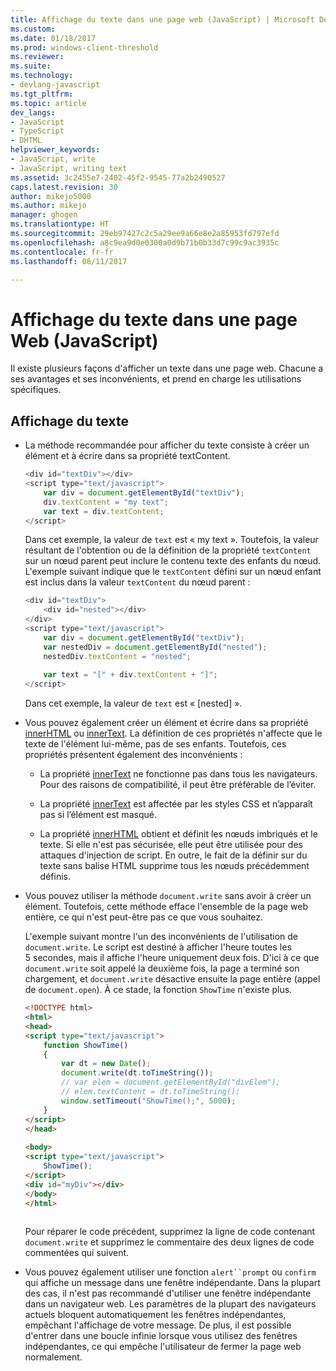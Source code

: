 ```yaml
---
title: Affichage du texte dans une page web (JavaScript) | Microsoft Docs
ms.custom: 
ms.date: 01/18/2017
ms.prod: windows-client-threshold
ms.reviewer: 
ms.suite: 
ms.technology:
- devlang-javascript
ms.tgt_pltfrm: 
ms.topic: article
dev_langs:
- JavaScript
- TypeScript
- DHTML
helpviewer_keywords:
- JavaScript, write
- JavaScript, writing text
ms.assetid: 3c2455e7-2402-45f2-9545-77a2b2490527
caps.latest.revision: 30
author: mikejo5000
ms.author: mikejo
manager: ghogen
ms.translationtype: HT
ms.sourcegitcommit: 29eb97427c2c5a29ee9a66e8e2a85953fd797efd
ms.openlocfilehash: a8c9ea9d0e0300a0d9b71b0b33d7c99c9ac3935c
ms.contentlocale: fr-fr
ms.lasthandoff: 08/11/2017

---
```

# <a name="displaying-text-in-a-webpage-javascript"></a>Affichage du texte dans une page Web (JavaScript)
Il existe plusieurs façons d'afficher un texte dans une page web. Chacune a ses avantages et ses inconvénients, et prend en charge les utilisations spécifiques.  
  
## <a name="displaying-text"></a>Affichage du texte  
  
-   La méthode recommandée pour afficher du texte consiste à créer un élément et à écrire dans sa propriété textContent.  
  
    ```JavaScript  
    <div id="textDiv"></div>  
    <script type="text/javascript">  
        var div = document.getElementById("textDiv");  
        div.textContent = "my text";  
        var text = div.textContent;  
    </script>  
    ```  
  
     Dans cet exemple, la valeur de `text` est « my text ». Toutefois, la valeur résultant de l'obtention ou de la définition de la propriété `textContent` sur un nœud parent peut inclure le contenu texte des enfants du nœud. L'exemple suivant indique que le `textContent` défini sur un nœud enfant est inclus dans la valeur `textContent` du nœud parent :  
  
    ```JavaScript  
    <div id="textDiv">  
        <div id="nested"></div>  
    </div>  
    <script type="text/javascript">  
        var div = document.getElementById("textDiv");  
        var nestedDiv = document.getElementById("nested");  
        nestedDiv.textContent = "nested";  
  
        var text = "[" + div.textContent + "]";  
    </script>  
    ```  
  
     Dans cet exemple, la valeur de `text` est « [nested] ».  
  
-   Vous pouvez également créer un élément et écrire dans sa propriété [innerHTML](http://msdn.microsoft.com/library/ie/ms533897\(v=vs.85\).aspx) ou [innerText](http://msdn.microsoft.com/library/ie/ms533899\(v=vs.85\).aspx). La définition de ces propriétés n'affecte que le texte de l'élément lui-même, pas de ses enfants. Toutefois, ces propriétés présentent également des inconvénients :  
  
    -   La propriété [innerText](http://msdn.microsoft.com/library/ie/ms533899\(v=vs.85\).aspx) ne fonctionne pas dans tous les navigateurs. Pour des raisons de compatibilité, il peut être préférable de l’éviter.  
  
    -   La propriété [innerText](http://msdn.microsoft.com/library/ie/ms533899\(v=vs.85\).aspx) est affectée par les styles CSS et n’apparaît pas si l’élément est masqué.  
  
    -   La propriété [innerHTML](http://msdn.microsoft.com/library/ie/ms533897\(v=vs.85\).aspx) obtient et définit les nœuds imbriqués et le texte. Si elle n'est pas sécurisée, elle peut être utilisée pour des attaques d'injection de script. En outre, le fait de la définir sur du texte sans balise HTML supprime tous les nœuds précédemment définis.  
  
-   Vous pouvez utiliser la méthode `document.write` sans avoir à créer un élément. Toutefois, cette méthode efface l'ensemble de la page web entière, ce qui n'est peut-être pas ce que vous souhaitez.  
  
     L'exemple suivant montre l'un des inconvénients de l'utilisation de `document.write`. Le script est destiné à afficher l'heure toutes les 5 secondes, mais il affiche l'heure uniquement deux fois. D'ici à ce que `document.write` soit appelé la deuxième fois, la page a terminé son chargement, et `document.write` désactive ensuite la page entière (appel de `document.open`). À ce stade, la fonction `ShowTime` n'existe plus.  
  
    ```html  
    <!DOCTYPE html>  
    <html>  
    <head>  
    <script type="text/javascript">  
        function ShowTime()  
        {  
            var dt = new Date();  
            document.write(dt.toTimeString());  
            // var elem = document.getElementById("divElem");  
            // elem.textContent = dt.toTimeString();  
            window.setTimeout("ShowTime();", 5000);  
        }  
    </script>  
    </head>  
  
    <body>  
    <script type="text/javascript">  
        ShowTime();  
    </script>  
    <div id="myDiv"></div>  
    </body>  
    </html>  
  
    ```  
  
     Pour réparer le code précédent, supprimez la ligne de code contenant `document.write` et supprimez le commentaire des deux lignes de code commentées qui suivent.  
  
-   Vous pouvez également utiliser une fonction `alert``prompt` ou `confirm` qui affiche un message dans une fenêtre indépendante. Dans la plupart des cas, il n'est pas recommandé d'utiliser une fenêtre indépendante dans un navigateur web. Les paramètres de la plupart des navigateurs actuels bloquent automatiquement les fenêtres indépendantes, empêchant l'affichage de votre message. De plus, il est possible d'entrer dans une boucle infinie lorsque vous utilisez des fenêtres indépendantes, ce qui empêche l'utilisateur de fermer la page web normalement.
